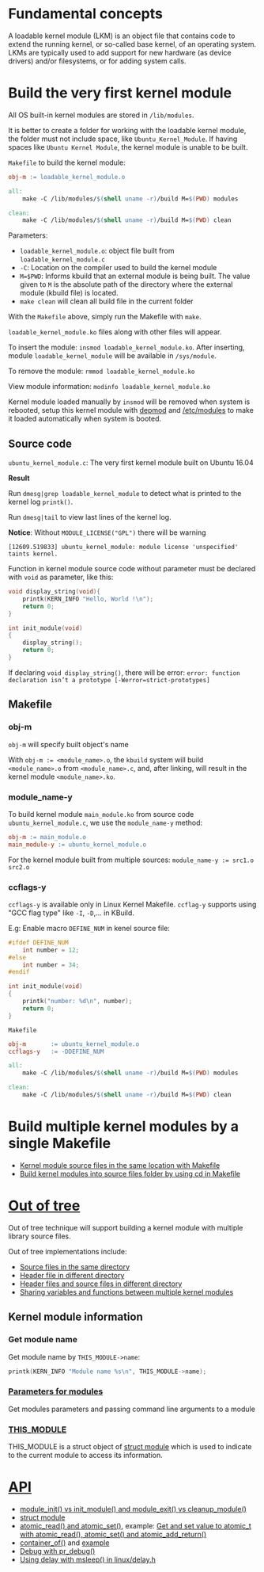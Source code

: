 # Fundamental concepts

A loadable kernel module (LKM) is an object file that contains code to extend the running kernel, or so-called base kernel, of an operating system. LKMs are typically used to add support for new hardware (as device drivers) and/or filesystems, or for adding system calls.

# Build the very first kernel module

All OS built-in kernel modules are stored in ``/lib/modules``.

It is better to create a folder for working with the loadable kernel module, the folder must not include space, like ``Ubuntu_Kernel_Module``. If having spaces like ``Ubuntu Kernel Module``, the kernel module is unable to be built.

``Makefile`` to build the kernel module:

```Makefile
obj-m := loadable_kernel_module.o

all:
	make -C /lib/modules/$(shell uname -r)/build M=$(PWD) modules

clean:
	make -C /lib/modules/$(shell uname -r)/build M=$(PWD) clean
```
Parameters:
* ``loadable_kernel_module.o``: object file built from ``loadable_kernel_module.c``
* ``-C``: Location on the compiler used to build the kernel module
* ``M=$PWD``: Informs kbuild that an external module is being built. The value given to ``M`` is the absolute path of the directory where the external module (kbuild file) is located.
* ``make clean`` will clean all build file in the current folder

With the ``Makefile`` above, simply run the Makefile with ``make``.

``loadable_kernel_module.ko`` files along with other files will appear.

To insert the module: ``insmod loadable_kernel_module.ko``. After inserting, module ``loadable_kernel_module`` will be available in ``/sys/module``.

To remove the module: ``rmmod loadable_kernel_module.ko``

View module information: ``modinfo loadable_kernel_module.ko``

Kernel module loaded manually by ``insmod`` will be removed when system is rebooted, setup this kernel module with [depmod](https://github.com/TranPhucVinh/Linux-Shell/blob/master/Kernel.md#depmod) and [/etc/modules](https://github.com/TranPhucVinh/Linux-Shell/blob/master/Physical%20layer/File%20system/File%20hierarchy.md#modules) to make it loaded automatically when system is booted.

## Source code

``ubuntu_kernel_module.c``: The very first kernel module built on Ubuntu 16.04

**Result**

Run ``dmesg|grep loadable_kernel_module`` to detect what is printed to the kernel log ``printk()``.

Run ``dmesg|tail`` to view last lines of the kernel log.

**Notice**: Without ``MODULE_LICENSE("GPL")`` there will be warning

```
[12609.519833] ubuntu_kernel_module: module license 'unspecified' taints kernel.
```

Function in kernel module source code without parameter must be declared with ``void`` as parameter, like this:

```c
void display_string(void){
    printk(KERN_INFO "Hello, World !\n"); 
    return 0;
}

int init_module(void)
{
    display_string();
    return 0;
}
```

If declaring ``void display_string()``, there will be error: ``error: function declaration isn’t a prototype [-Werror=strict-prototypes]``

## Makefile

### obj-m

``obj-m`` will specify built object's name

With ``obj-m := <module_name>.o``, the ``kbuild`` system will build ``<module_name>.o`` from ``<module_name>.c``,
and, after linking, will result in the kernel module ``<module_name>.ko``.

### module_name-y

To build kernel module ``main_module.ko`` from source code ``ubuntu_kernel_module.c``, we use the ``module_name-y`` method:

```Makefile
obj-m := main_module.o
main_module-y := ubuntu_kernel_module.o
```

For the kernel module built from multiple sources: ``module_name-y := src1.o src2.o``
### ccflags-y
``ccflags-y`` is available only in Linux Kernel Makefile. ``ccflag-y`` supports using "GCC flag type" like ``-I``, ``-D``,... in KBuild.

E.g: Enable macro ``DEFINE_NUM`` in kenel source file:

```c
#ifdef DEFINE_NUM
	int number = 12;
#else
	int number = 34;
#endif

int init_module(void)
{
    printk("number: %d\n", number);
    return 0;
}
```
``Makefile``
```Makefile
obj-m 		:= ubuntu_kernel_module.o
ccflags-y 	:= -DDEFINE_NUM

all:
	make -C /lib/modules/$(shell uname -r)/build M=$(PWD) modules

clean:
	make -C /lib/modules/$(shell uname -r)/build M=$(PWD) clean
```
# Build multiple kernel modules by a single Makefile

* [Kernel module source files in the same location with Makefile]()
* [Build kernel modules into source files folder by using cd in Makefile]()

# [Out of tree](Out%20of%20tree.md)

Out of tree technique will support building a kernel module with multiple library source files.

Out of tree implementations include:
* [Source files in the same directory](Out%20of%20tree.md#source-files-in-the-same-directory)
* [Header file in different directory](Out%20of%20tree.md#header-file-in-different-directory)
* [Header files and source files in different directory](#header-files-and-source-files-in-different-directory)
* [Sharing variables and functions between multiple kernel modules](Sharing%20variables%20and%20functions%20between%20multiple%20kernel%20modules.md)

## Kernel module information

### Get module name

Get module name by ``THIS_MODULE->name``:
```c
printk(KERN_INFO "Module name %s\n", THIS_MODULE->name);
```

### [Parameters for modules](Parameters%20for%20modules.md)

Get modules parameters and passing command line arguments to a module

### [THIS_MODULE](THIS_MODULE.md)

THIS_MODULE is a struct object of [struct module](API.md#struct-module) which is used to indicate to the current module to access its information.

# [API](API.md)

* [module_init() vs init_module() and module_exit() vs cleanup_module()](API.md#module_init-vs-init_module-and-module_exit-vs-cleanup_module)
* [struct module](API.md#struct-module)
* [atomic_read() and atomic_set()](), example: [Get and set value to atomic_t with atomic_read(), atomic_set() and atomic_add_return()]()
* [container_of()]() and [example]()
* [Debug with pr_debug()]()
* [Using delay with msleep() in linux/delay.h]()
